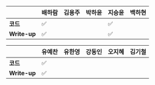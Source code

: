 |              | 배하람             | 김용주 | 박하윤 | 지승윤 | 백하현 |
| ------------ | ------------------ | ------ | ------ | ------ | ------ |
| **코드**     | :white_check_mark: |        |        |   :white_check_mark:      |        |
| **Write-up** | :white_check_mark: |        |        |   :white_check_mark:      |        |

|              | 유예찬 | 유한영 | 강동인 | 오지혜 | 김기철 |
| ------------ | ------ | ------ | ------ | ------ | ------ |
| **코드**     |:white_check_mark:|        |        |        |        |
| **Write-up** |:white_check_mark:|        |        |        |        |


